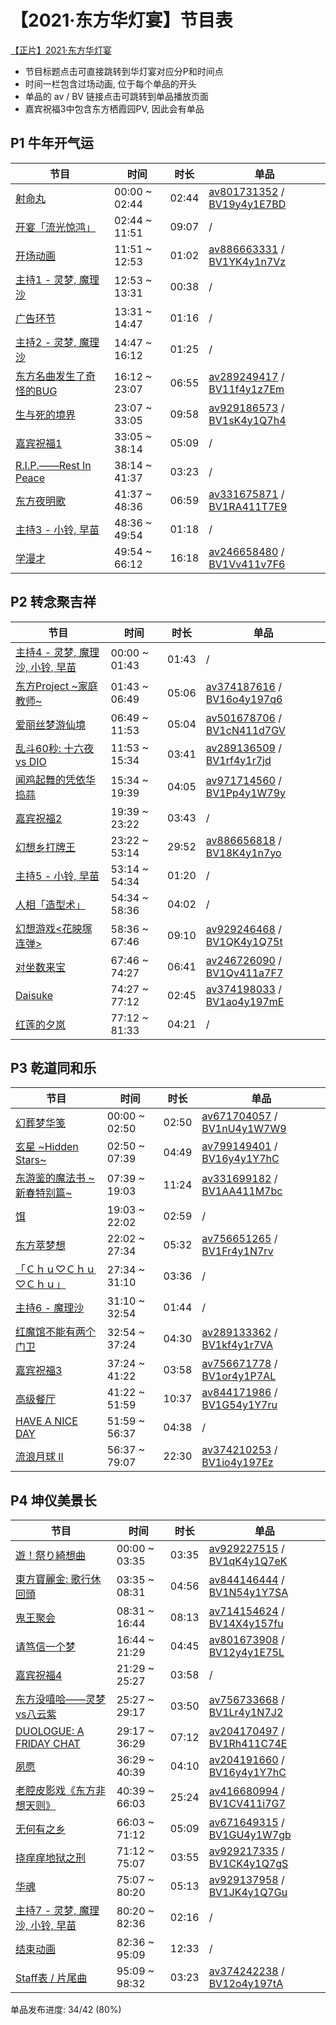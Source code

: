# 【2021·东方华灯宴】节目表
[【正片】2021·东方华灯宴](https://www.bilibili.com/video/BV1Sy4y1Y773)

- 节目标题点击可直接跳转到华灯宴对应分P和时间点
- 时间一栏包含过场动画, 位于每个单品的开头
- 单品的 av / BV 链接点击可跳转到单品播放页面
- 嘉宾祝福3中包含东方栖霞园PV, 因此会有单品

## P1 牛年开气运
|节目|时间|时长|单品|
|----|----|----|----|
| [射命丸](https://www.bilibili.com/video/BV1Sy4y1Y773?p=1&t=0) | 00:00 ~ 02:44 | 02:44 | [av801731352](https://www.bilibili.com/video/av801731352) / [BV19y4y1E7BD](https://www.bilibili.com/video/BV19y4y1E7BD) |
| [开宴「流光惊鸿」](https://www.bilibili.com/video/BV1Sy4y1Y773?p=1&t=164) | 02:44 ~ 11:51 | 09:07 | / |
| [开场动画](https://www.bilibili.com/video/BV1Sy4y1Y773?p=1&t=711) | 11:51 ~ 12:53 | 01:02 | [av886663331](https://www.bilibili.com/video/av886663331) / [BV1YK4y1n7Vz](https://www.bilibili.com/video/BV1YK4y1n7Vz) |
| [主持1 - 灵梦, 魔理沙](https://www.bilibili.com/video/BV1Sy4y1Y773?p=1&t=773) | 12:53 ~ 13:31 | 00:38 | / |
| [广告环节](https://www.bilibili.com/video/BV1Sy4y1Y773?p=1&t=811) | 13:31 ~ 14:47 | 01:16 | / |
| [主持2 - 灵梦, 魔理沙](https://www.bilibili.com/video/BV1Sy4y1Y773?p=1&t=887) | 14:47 ~ 16:12 | 01:25 | / |
| [东方名曲发生了奇怪的BUG](https://www.bilibili.com/video/BV1Sy4y1Y773?p=1&t=972) | 16:12 ~ 23:07 | 06:55 | [av289249417](https://www.bilibili.com/video/av289249417) / [BV11f4y1z7Em](https://www.bilibili.com/video/BV11f4y1z7Em) |
| [生与死的境界](https://www.bilibili.com/video/BV1Sy4y1Y773?p=1&t=1387) | 23:07 ~ 33:05 | 09:58 | [av929186573](https://www.bilibili.com/video/av929186573) / [BV1sK4y1Q7h4](https://www.bilibili.com/video/BV1sK4y1Q7h4) |
| [嘉宾祝福1](https://www.bilibili.com/video/BV1Sy4y1Y773?p=1&t=1985) | 33:05 ~ 38:14 | 05:09 | / |
| [R.I.P.――Rest In Peace](https://www.bilibili.com/video/BV1Sy4y1Y773?p=1&t=2294) | 38:14 ~ 41:37 | 03:23 | / |
| [东方夜明歌](https://www.bilibili.com/video/BV1Sy4y1Y773?p=1&t=2497) | 41:37 ~ 48:36 | 06:59 | [av331675871](https://www.bilibili.com/video/av331675871) / [BV1RA411T7E9](https://www.bilibili.com/video/BV1RA411T7E9) |
| [主持3 - 小铃, 早苗](https://www.bilibili.com/video/BV1Sy4y1Y773?p=1&t=2916) | 48:36 ~ 49:54 | 01:18 | / |
| [学漫才](https://www.bilibili.com/video/BV1Sy4y1Y773?p=1&t=2994) | 49:54 ~ 66:12 | 16:18 | [av246658480](https://www.bilibili.com/video/av246658480) / [BV1Vv411v7F6](https://www.bilibili.com/video/BV1Vv411v7F6) |

## P2 转念聚吉祥
|节目|时间|时长|单品|
|----|----|----|----|
| [主持4 - 灵梦, 魔理沙, 小铃, 早苗](https://www.bilibili.com/video/BV1Sy4y1Y773?p=2&t=0) | 00:00 ~ 01:43 | 01:43 | / |
| [东方Project \~家庭教师~](https://www.bilibili.com/video/BV1Sy4y1Y773?p=2&t=103) | 01:43 ~ 06:49 | 05:06 | [av374187616](https://www.bilibili.com/video/av374187616) / [BV16o4y197q6](https://www.bilibili.com/video/BV16o4y197q6) |
| [爱丽丝梦游仙境](https://www.bilibili.com/video/BV1Sy4y1Y773?p=2&t=409) | 06:49 ~ 11:53 | 05:04 | [av501678706](https://www.bilibili.com/video/av501678706) / [BV1cN411d7GV](https://www.bilibili.com/video/BV1cN411d7GV) |
| [乱斗60秒: 十六夜 vs DIO](https://www.bilibili.com/video/BV1Sy4y1Y773?p=2&t=713) | 11:53 ~ 15:34 | 03:41 | [av289136509](https://www.bilibili.com/video/av289136509) / [BV1rf4y1r7jd](https://www.bilibili.com/video/BV1rf4y1r7jd) |
| [闻鸡起舞的凭依华捣蒜](https://www.bilibili.com/video/BV1Sy4y1Y773?p=2&t=934) | 15:34 ~ 19:39 | 04:05 | [av971714560](https://www.bilibili.com/video/av971714560) / [BV1Pp4y1W79y](https://www.bilibili.com/video/BV1Pp4y1W79y) |
| [嘉宾祝福2](https://www.bilibili.com/video/BV1Sy4y1Y773?p=2&t=1179) | 19:39 ~ 23:22 | 03:43 | / |
| [幻想乡打牌王](https://www.bilibili.com/video/BV1Sy4y1Y773?p=2&t=1402) | 23:22 ~ 53:14 | 29:52 | [av886656818](https://www.bilibili.com/video/av886656818) / [BV18K4y1n7yo](https://www.bilibili.com/video/BV18K4y1n7yo) |
| [主持5 - 小铃, 早苗](https://www.bilibili.com/video/BV1Sy4y1Y773?p=2&t=3194) | 53:14 ~ 54:34 | 01:20 | / |
| [人相「造型术」](https://www.bilibili.com/video/BV1Sy4y1Y773?p=2&t=3274) | 54:34 ~ 58:36 | 04:02 | / |
| [幻想游戏<花映塚连弹>](https://www.bilibili.com/video/BV1Sy4y1Y773?p=2&t=3516) | 58:36 ~ 67:46 | 09:10 | [av929246468](https://www.bilibili.com/video/av929246468) / [BV1QK4y1Q75t](https://www.bilibili.com/video/BV1QK4y1Q75t) |
| [对坐数来宝](https://www.bilibili.com/video/BV1Sy4y1Y773?p=2&t=4066) | 67:46 ~ 74:27 | 06:41 | [av246726090](https://www.bilibili.com/video/av246726090) / [BV1Qv411a7F7](https://www.bilibili.com/video/BV1Qv411a7F7) |
| [Daisuke](https://www.bilibili.com/video/BV1Sy4y1Y773?p=2&t=4467) | 74:27 ~ 77:12 | 02:45 | [av374198033](https://www.bilibili.com/video/av374198033) / [BV1ao4y197mE](https://www.bilibili.com/video/BV1ao4y197mE) |
| [红莲的夕岚](https://www.bilibili.com/video/BV1Sy4y1Y773?p=2&t=4632) | 77:12 ~ 81:33 | 04:21 | / |

## P3 乾道同和乐
|节目|时间|时长|单品|
|----|----|----|----|
| [幻葬梦华笺](https://www.bilibili.com/video/BV1Sy4y1Y773?p=3&t=0) | 00:00 ~ 02:50 | 02:50 | [av671704057](https://www.bilibili.com/video/av671704057) / [BV1nU4y1W7W9](https://www.bilibili.com/video/BV1nU4y1W7W9) |
| [玄星 \~Hidden Stars~](https://www.bilibili.com/video/BV1Sy4y1Y773?p=3&t=170) | 02:50 ~ 07:39 | 04:49 | [av799149401](https://www.bilibili.com/video/av799149401) / [BV16y4y1Y7hC](https://www.bilibili.com/video/BV16y4y1Y7hC) |
| [东游鉴的魔法书 \~新春特别篇~](https://www.bilibili.com/video/BV1Sy4y1Y773?p=3&t=459) | 07:39 ~ 19:03 | 11:24 | [av331699182](https://www.bilibili.com/video/av331699182) / [BV1AA411M7bc](https://www.bilibili.com/video/BV1AA411M7bc) |
| [饵](https://www.bilibili.com/video/BV1Sy4y1Y773?p=3&t=1143) | 19:03 ~ 22:02 | 02:59 | / |
| [东方萃梦想](https://www.bilibili.com/video/BV1Sy4y1Y773?p=3&t=1322) | 22:02 ~ 27:34 | 05:32 | [av756651265](https://www.bilibili.com/video/av756651265) / [BV1Fr4y1N7rv](https://www.bilibili.com/video/BV1Fr4y1N7rv) |
| [「Ｃｈｕ♡Ｃｈｕ♡Ｃｈｕ」](https://www.bilibili.com/video/BV1Sy4y1Y773?p=3&t=1654) | 27:34 ~ 31:10 | 03:36 | / |
| [主持6 - 魔理沙](https://www.bilibili.com/video/BV1Sy4y1Y773?p=3&t=1870) | 31:10 ~ 32:54 | 01:44 | / |
| [红魔馆不能有两个门卫](https://www.bilibili.com/video/BV1Sy4y1Y773?p=3&t=1974) | 32:54 ~ 37:24 | 04:30 | [av289133362](https://www.bilibili.com/video/av289133362) / [BV1kf4y1r7VA](https://www.bilibili.com/video/BV1kf4y1r7VA) |
| [嘉宾祝福3](https://www.bilibili.com/video/BV1Sy4y1Y773?p=3&t=2244) | 37:24 ~ 41:22 | 03:58 | [av756671778](https://www.bilibili.com/video/av756671778) / [BV1or4y1P7AL](https://www.bilibili.com/video/BV1or4y1P7AL) |
| [高级餐厅](https://www.bilibili.com/video/BV1Sy4y1Y773?p=3&t=2482) | 41:22 ~ 51:59 | 10:37 | [av844171986](https://www.bilibili.com/video/av844171986) / [BV1G54y1Y7ru](https://www.bilibili.com/video/BV1G54y1Y7ru) |
| [HAVE A NICE DAY](https://www.bilibili.com/video/BV1Sy4y1Y773?p=3&t=3119) | 51:59 ~ 56:37 | 04:38 | / |
| [流浪月球 II](https://www.bilibili.com/video/BV1Sy4y1Y773?p=3&t=3397) | 56:37 ~ 79:07 | 22:30 | [av374210253](https://www.bilibili.com/video/av374210253) / [BV1io4y197Ez](https://www.bilibili.com/video/BV1io4y197Ez) |

## P4 坤仪美景长
|节目|时间|时长|单品|
|----|----|----|----|
| [遊！祭り綺想曲](https://www.bilibili.com/video/BV1Sy4y1Y773?p=4&t=0) | 00:00 ~ 03:35 | 03:35 | [av929227515](https://www.bilibili.com/video/av929227515) / [BV1qK4y1Q7eK](https://www.bilibili.com/video/BV1qK4y1Q7eK) |
| [東方寶麗金: 歌行休回頭](https://www.bilibili.com/video/BV1Sy4y1Y773?p=4&t=215) | 03:35 ~ 08:31 | 04:56 | [av844146444](https://www.bilibili.com/video/av844146444) / [BV1N54y1Y7SA](https://www.bilibili.com/video/BV1N54y1Y7SA) |
| [鬼王聚会](https://www.bilibili.com/video/BV1Sy4y1Y773?p=4&t=511) | 08:31 ~ 16:44 | 08:13 | [av714154624](https://www.bilibili.com/video/av714154624) / [BV14X4y157fu](https://www.bilibili.com/video/BV14X4y157fu) |
| [请笃信一个梦](https://www.bilibili.com/video/BV1Sy4y1Y773?p=4&t=1004) | 16:44 ~ 21:29 | 04:45 | [av801673908](https://www.bilibili.com/video/av801673908) / [BV12y4y1E75L](https://www.bilibili.com/video/BV12y4y1E75L) |
| [嘉宾祝福4](https://www.bilibili.com/video/BV1Sy4y1Y773?p=4&t=1289) | 21:29 ~ 25:27 | 03:58 | / |
| [东方没嘻哈――灵梦vs八云紫](https://www.bilibili.com/video/BV1Sy4y1Y773?p=4&t=1527) | 25:27 ~ 29:17 | 03:50 | [av756733668](https://www.bilibili.com/video/av756733668) / [BV1Lr4y1N7J2](https://www.bilibili.com/video/BV1Lr4y1N7J2) |
| [DUOLOGUE: A FRIDAY CHAT](https://www.bilibili.com/video/BV1Sy4y1Y773?p=4&t=1757) | 29:17 ~ 36:29 | 07:12 | [av204170497](https://www.bilibili.com/video/av204170497) / [BV1Rh411C74E](https://www.bilibili.com/video/BV1Rh411C74E) |
| [夙愿](https://www.bilibili.com/video/BV1Sy4y1Y773?p=4&t=2189) | 36:29 ~ 40:39 | 04:10 | [av204191660](https://www.bilibili.com/video/av204191660) / [BV16y4y1Y7hC](https://www.bilibili.com/video/BV16y4y1Y7hC) |
| [老腔皮影戏《东方非想天则》](https://www.bilibili.com/video/BV1Sy4y1Y773?p=4&t=2439) | 40:39 ~ 66:03 | 25:24 | [av416680994](https://www.bilibili.com/video/av416680994) / [BV1CV411i7G7](https://www.bilibili.com/video/BV1CV411i7G7) |
| [无何有之乡](https://www.bilibili.com/video/BV1Sy4y1Y773?p=4&t=3963) | 66:03 ~ 71:12 | 05:09 | [av671649315](https://www.bilibili.com/video/av671649315) / [BV1GU4y1W7gb](https://www.bilibili.com/video/BV1GU4y1W7gb) |
| [挠痒痒地狱之刑](https://www.bilibili.com/video/BV1Sy4y1Y773?p=4&t=4272) | 71:12 ~ 75:07 | 03:55 | [av929217335](https://www.bilibili.com/video/av929217335) / [BV1CK4y1Q7gS](https://www.bilibili.com/video/BV1CK4y1Q7gS) |
| [华魂](https://www.bilibili.com/video/BV1Sy4y1Y773?p=4&t=4507) | 75:07 ~ 80:20 | 05:13 | [av929137958](https://www.bilibili.com/video/av929137958) / [BV1JK4y1Q7Gu](https://www.bilibili.com/video/BV1JK4y1Q7Gu) |
| [主持7 - 灵梦, 魔理沙, 小铃, 早苗](https://www.bilibili.com/video/BV1Sy4y1Y773?p=4&t=4820) | 80:20 ~ 82:36 | 02:16 | / |
| [结束动画](https://www.bilibili.com/video/BV1Sy4y1Y773?p=4&t=4956) | 82:36 ~ 95:09 | 12:33 | / |
| [Staff表 / 片尾曲](https://www.bilibili.com/video/BV1Sy4y1Y773?p=4&t=5709) | 95:09 ~ 98:32 | 03:23 | [av374242238](https://www.bilibili.com/video/av374242238) / [BV12o4y197tA](https://www.bilibili.com/video/BV12o4y197tA) |

单品发布进度: 34/42 (80%)